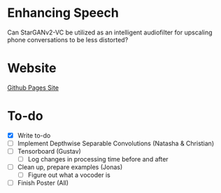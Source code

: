 # Enhancing Speech

Can StarGANv2-VC be utilized as an intelligent audiofilter for upscaling phone conversations to be less distorted?

# Website

<a href="https://jonpodtu.github.io/EnhancingSpeech_02456/">Github Pages Site</a>

# To-do

- [x] Write to-do
- [ ] Implement Depthwise Separable Convolutions (Natasha & Christian)
- [ ] Tensorboard (Gustav)
  - [ ] Log changes in processing time before and after
- [ ] Clean up, prepare examples (Jonas)
  - [ ] Figure out what a vocoder is 
- [ ] Finish Poster (All)
